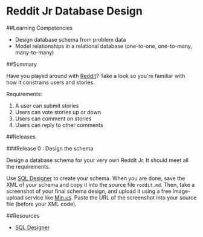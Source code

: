 # Reddit Jr Database Design 
 
##Learning Competencies 

* Design database schema from problem data
* Model relationships in a relational database (one-to-one, one-to-many, many-to-many)

##Summary 

 Have you played around with [Reddit](http://reddit.com)?  Take a look so you're familiar with how it constrains users and stories.

Requirements:

1. A user can submit stories
2. Users can vote stories up or down
3. Users can comment on stories
4. Users can reply to other comments

##Releases

###Release 0 : Design the schema

Design a database schema for your very own Reddit Jr.  It should meet all the requirements.


Use [SQL Designer](https://socrates.devbootcamp.com/sql.html) to create your schema.  When you are done, save the XML of your schema and copy it into the source file `reddit.md`. Then, take a screenshot of your final schema design, and upload it using a free image-upload service like [Min.us](http://minus.com).  Paste the URL of the screenshot into your source file (before your XML code). 

<!-- ##Optimize Your Learning  -->

##Resources

* [SQL Designer](https://socrates.devbootcamp.com/sql.html)
